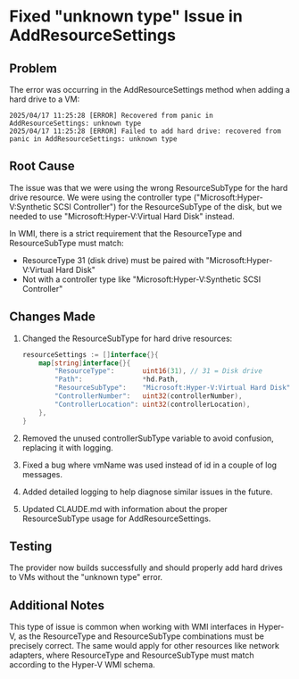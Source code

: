 # Fixed "unknown type" Issue in AddResourceSettings

## Problem
The error was occurring in the AddResourceSettings method when adding a hard drive to a VM:
```
2025/04/17 11:25:28 [ERROR] Recovered from panic in AddResourceSettings: unknown type
2025/04/17 11:25:28 [ERROR] Failed to add hard drive: recovered from panic in AddResourceSettings: unknown type
```

## Root Cause
The issue was that we were using the wrong ResourceSubType for the hard drive resource. We were using the controller type ("Microsoft:Hyper-V:Synthetic SCSI Controller") for the ResourceSubType of the disk, but we needed to use "Microsoft:Hyper-V:Virtual Hard Disk" instead.

In WMI, there is a strict requirement that the ResourceType and ResourceSubType must match:
- ResourceType 31 (disk drive) must be paired with "Microsoft:Hyper-V:Virtual Hard Disk"
- Not with a controller type like "Microsoft:Hyper-V:Synthetic SCSI Controller"

## Changes Made

1. Changed the ResourceSubType for hard drive resources:
   ```go
   resourceSettings := []interface{}{
       map[string]interface{}{
           "ResourceType":       uint16(31), // 31 = Disk drive
           "Path":               *hd.Path,
           "ResourceSubType":    "Microsoft:Hyper-V:Virtual Hard Disk", // Changed from controller type
           "ControllerNumber":   uint32(controllerNumber),
           "ControllerLocation": uint32(controllerLocation),
       },
   }
   ```

2. Removed the unused controllerSubType variable to avoid confusion, replacing it with logging.

3. Fixed a bug where vmName was used instead of id in a couple of log messages.

4. Added detailed logging to help diagnose similar issues in the future.

5. Updated CLAUDE.md with information about the proper ResourceSubType usage for AddResourceSettings.

## Testing
The provider now builds successfully and should properly add hard drives to VMs without the "unknown type" error.

## Additional Notes
This type of issue is common when working with WMI interfaces in Hyper-V, as the ResourceType and ResourceSubType combinations must be precisely correct. The same would apply for other resources like network adapters, where ResourceType and ResourceSubType must match according to the Hyper-V WMI schema.
